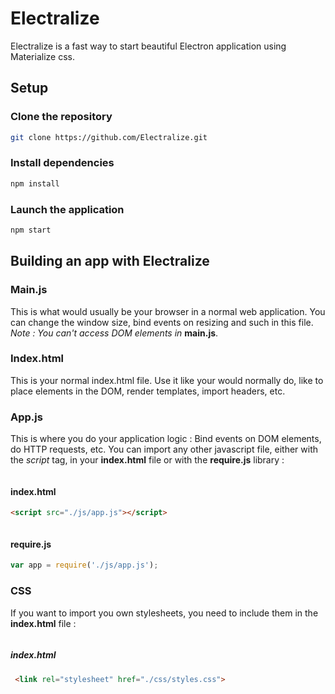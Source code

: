 # Electralize
Electralize is a fast way to start beautiful 
Electron application using Materialize css.

## Setup

### Clone the repository
```sh
git clone https://github.com/Electralize.git
```

### Install dependencies
```sh
npm install
```

### Launch the application
```sh
npm start
```

## Building an app with Electralize

### Main.js
This is what would usually be your browser
in a normal web application. You can change the window size, 
bind events on resizing and such in this file. <br>
*Note : You can't access DOM elements in* **main.js**. 

### Index.html
This is your normal index.html file. Use it like your would
normally do, like to place elements in the DOM, render
templates, import headers, etc.

### App.js
This is where you do your application logic : 
Bind events on DOM elements, do HTTP requests, etc.
You can import any other javascript file, either with
the *script* tag, in your **index.html** file or 
with the **require.js** library :

```
```
#### index.html
```html
<script src="./js/app.js"></script> 
``` 
```
```
#### require.js
```javascript
var app = require('./js/app.js');
```

### CSS
If you want to import you own stylesheets, you
need to include them in the **index.html** file :
```
```
##### index.html
```html
 <link rel="stylesheet" href="./css/styles.css">
```
